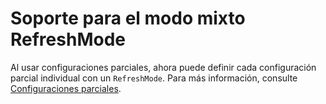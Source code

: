 # Soporte para el modo mixto RefreshMode

Al usar configuraciones parciales, ahora puede definir cada configuración parcial individual con un `RefreshMode`. Para más información, consulte [Configuraciones parciales](https://msdn.microsoft.com/powershell/dsc/partialconfigs).



<!--HONumber=Jul16_HO1-->


